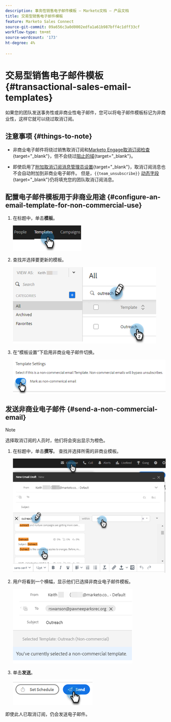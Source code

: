 ```yaml
---
description: 事务性销售电子邮件模板 — Marketo文档 — 产品文档
title: 交易型销售电子邮件模板
feature: Marketo Sales Connect
source-git-commit: 09a656c3a0d0002edfa1a61b987bff4c1dff33cf
workflow-type: tm+mt
source-wordcount: '173'
ht-degree: 4%

---
```


# 交易型销售电子邮件模板 {#transactional-sales-email-templates}

如果您的团队发送事务性或非商业性电子邮件，您可以将电子邮件模板标记为非商业性，这样它就可以绕过取消订阅。

## 注意事项 {#things-to-note}

* 非商业电子邮件将绕过销售取消订阅和[Marketo Engage取消订阅检查](/help/marketo/product-docs/marketo-sales-connect/email/unsubscribes/marketo-unsubscribe-check.md){target="_blank"}，但不会绕过[阻止的域](/help/marketo/product-docs/marketo-sales-connect/admin/blocked-domains.md){target="_blank"}。

* 即使启用了[附加取消订阅消息管理员设置](/help/marketo/product-docs/marketo-sales-connect/email/unsubscribes/auto-append-unsubscribe-message-setting.md){target="_blank"}，取消订阅消息也不会自动附加到非商业电子邮件。 但是，`{{team_unsubscribe}}` [动态字段](/help/marketo/product-docs/marketo-sales-connect/templates/dynamic-fields/dynamic-fields-glossary.md){target="_blank"}仍将填充您的团队取消订阅消息。

## 配置电子邮件模板用于非商业用途 {#configure-an-email-template-for-non-commercial-use}

1. 在标题中，单击&#x200B;**模板**。

   ![](assets/transactional-sales-email-templates-1.png)

1. 查找并选择要更新的模板。

   ![](assets/transactional-sales-email-templates-2.png)

1. 在“模板设置”下启用非商业电子邮件切换。

   ![](assets/transactional-sales-email-templates-3.png)

## 发送非商业电子邮件 {#send-a-non-commercial-email}

>[!NOTE]
>
>选择取消订阅的人员时，他们将会突出显示为橙色。

1. 在标题中，单击&#x200B;**撰写**。 查找并选择所需的非商业模板。

   ![](assets/transactional-sales-email-templates-4.png)

1. 用户将看到一个横幅，显示他们已选择非商业电子邮件模板。

   ![](assets/transactional-sales-email-templates-5.png)

1. 单击&#x200B;**发送**。

   ![](assets/transactional-sales-email-templates-6.png)

即使此人已取消订阅，仍会发送电子邮件。
